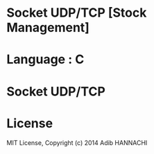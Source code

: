 
# Socket UDP/TCP [Stock Management]
# Language : C
# Socket UDP/TCP
# License
MIT License, Copyright (c) 2014 Adib HANNACHI
